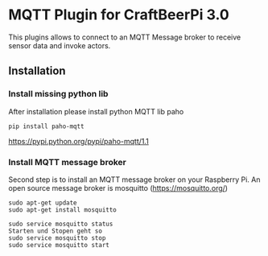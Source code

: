 # MQTT Plugin for CraftBeerPi 3.0

This plugins allows to connect to an MQTT Message broker to receive sensor data and invoke actors.

## Installation


### Install missing python lib
After installation please install python MQTT lib paho

```pip install paho-mqtt```

https://pypi.python.org/pypi/paho-mqtt/1.1

### Install MQTT message broker

Second step is to install an MQTT message broker on your Raspberry Pi.
An open source message broker is mosquitto (https://mosquitto.org/)

```
sudo apt-get update
sudo apt-get install mosquitto

sudo service mosquitto status
Starten und Stopen geht so
sudo service mosquitto stop
sudo service mosquitto start
```
